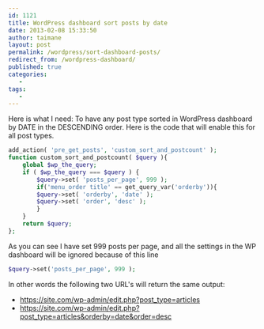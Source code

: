 ```yaml
---
id: 1121
title: WordPress dashboard sort posts by date
date: 2013-02-08 15:33:50
author: taimane
layout: post
permalink: /wordpress/sort-dashboard-posts/
redirect_from: /wordpress-dashboard/
published: true
categories:
   -
tags:
   -
---
```

Here is what I need: To have any post type sorted in WordPress dashboard by DATE in the DESCENDING order.
Here is the code that will enable this for all post types.

``` php
add_action( 'pre_get_posts', 'custom_sort_and_postcount' );
function custom_sort_and_postcount( $query ){
	global $wp_the_query;
	if ( $wp_the_query === $query ) {
		$query->set( 'posts_per_page', 999 );
		if('menu_order title' == get_query_var('orderby')){
		$query->set( 'orderby', 'date' );
		$query->set( 'order', 'desc' );
		}
	}
	return $query;
};
```
As you can see I have set 999 posts per page, and all the settings in the WP dashboard will be ignored because of this line
```php
$query->set('posts_per_page', 999 );
```
In other words the following two URL's will return the same output:
* https://site.com/wp-admin/edit.php?post_type=articles
* https://site.com/wp-admin/edit.php?post_type=articles&orderby=date&order=desc
 
